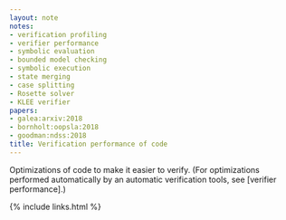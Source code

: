 ```yaml
---
layout: note
notes:
- verification profiling
- verifier performance
- symbolic evaluation
- bounded model checking
- symbolic execution
- state merging
- case splitting
- Rosette solver
- KLEE verifier
papers:
- galea:arxiv:2018
- bornholt:oopsla:2018
- goodman:ndss:2018
title: Verification performance of code
---
```


Optimizations of code to make it easier to verify.
(For optimizations performed automatically by an automatic verification tools, see [verifier performance].)

{% include links.html %}
